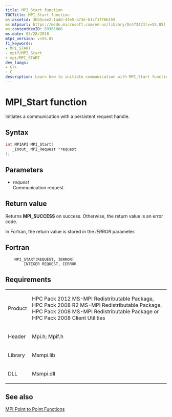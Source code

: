 ```yaml
---
title: MPI_Start function
TOCTitle: MPI_Start function
ms:assetid: 3bb5cee2-1add-4fe5-a73e-61cf1ff0b159
ms:mtpsurl: https://msdn.microsoft.com/en-us/library/Dn473473(v=VS.85)
ms:contentKeyID: 59361008
ms.date: 03/28/2018
mtps_version: v=VS.85
f1_keywords:
- MPI_START
- mpif/MPI_Start
- mpi/MPI_START
dev_langs:
- C++
- C
description: Learn how to initiate communication with MPI_Start function. Understand its syntax, parameters, return values, and requirements for successful implementation.
---
```


# MPI\_Start function

Initiates a communication with a persistent request handle.

## Syntax

``` c++
int MPIAPI MPI_Start(
   _Inout_ MPI_Request *request
);
```

## Parameters

  - *request*  
    Communication request.

## Return value

Returns **MPI\_SUCCESS** on success. Otherwise, the return value is an error code.

In Fortran, the return value is stored in the *IERROR* parameter.

## Fortran

``` FORTRAN
    MPI_START(REQUEST, IERROR)
        INTEGER REQUEST, IERROR
```

## Requirements

<table>
<colgroup>
<col  />
<col  />
</colgroup>
<tbody>
<tr class="odd">
<td><p>Product</p></td>
<td><p>HPC Pack 2012 MS-MPI Redistributable Package, HPC Pack 2008 R2 MS-MPI Redistributable Package, HPC Pack 2008 MS-MPI Redistributable Package or HPC Pack 2008 Client Utilities</p></td>
</tr>
<tr class="even">
<td><p>Header</p></td>
<td>Mpi.h;
Mpif.h</td>
</tr>
<tr class="odd">
<td><p>Library</p></td>
<td>Msmpi.lib</td>
</tr>
<tr class="even">
<td><p>DLL</p></td>
<td>Msmpi.dll</td>
</tr>
</tbody>
</table>


## See also

[MPI Point to Point Functions](mpi-point-to-point-functions.md)

